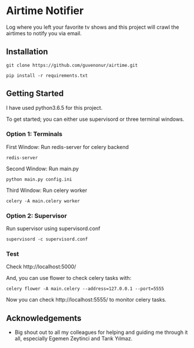# Airtime Notifier

Log where you left your favorite tv shows and this project will crawl the airtimes to notify you via email.

## Installation

```git clone https://github.com/guvenonur/airtime.git```

```pip install -r requirements.txt ```

## Getting Started

I have used python3.6.5 for this project.

To get started; you can either use supervisord or three terminal windows.

### Option 1: Terminals
First Window: Run redis-server for celery backend
```
redis-server
```
Second Window: Run main.py
```
python main.py config.ini
```

Third Window: Run celery worker
```
celery -A main.celery worker
```
### Option 2: Supervisor
Run supervisor using supervisord.conf
```
supervisord -c supervisord.conf
```

### Test
Check http://localhost:5000/

And, you can use flower to check celery tasks with:

```
celery flower -A main.celery --address=127.0.0.1 --port=5555
```
Now you can check http://localhost:5555/ to monitor celery tasks.

## Acknowledgements
* Big shout out to all my colleagues for helping and guiding me through it all, especially Egemen Zeytinci and Tarık Yılmaz.
